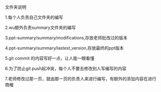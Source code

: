 文件夹说明

1.每个人负责自己文件夹的编写

2.wu额外负责summary文件夹的编写

3.ppt-summary/summary/modifications,存放老师批改过的版本

4.ppt-summary/summary/lastest_version,存放最终的ppt版本

5.git commit 的内容写好一点，让人能一眼看懂

6.为了防止git push起冲突，每个人不要去修改别人写编写的内容

7.老师修改过那一页，就由那一页的负责人来进行编写，有额外的添加内容在进行商榷
